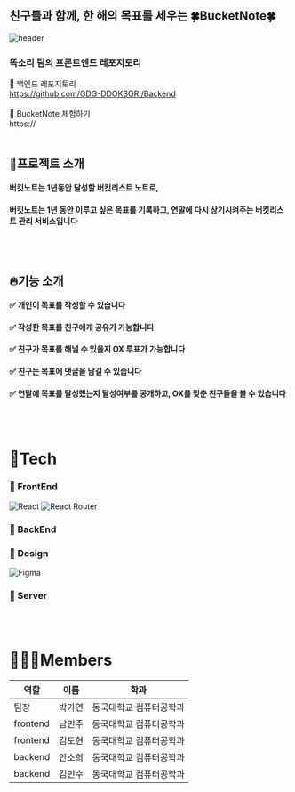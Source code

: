 ## 친구들과 함께, 한 해의 목표를 세우는 🍀BucketNote🍀

![header](https://capsule-render.vercel.app/api?type=venom&color=0:9DB49B,100:ffffff&height=300&section=header&text=Bucket%20Note&fontSize=80&desc=한%20해%20목표를%20세우고%20친구들과%20성공을%20예측하세요!&descAlignY=75&fontColor=3A6337)
<br>
### 똑소리 팀의 프론트엔드 레포지토리
🎈 백엔드 레포지토리<br>
https://github.com/GDG-DDOKSORI/Backend<br><br>
🎈 BucketNote 체험하기<br>
https://
<br><br>

## 🐥프로젝트 소개
#### 버킷노트는 1년동안 달성할 버킷리스트 노트로, <br/> 
#### 버킷노트는 1년 동안 이루고 싶은 목표를 기록하고, 연말에 다시 상기시켜주는 버킷리스트 관리 서비스입니다

<br/><br/>

## 🔥기능 소개
#### ✅ 개인이 목표를 작성할 수 있습니다 <br/> 
#### ✅ 작성한 목표를 친구에게 공유가 가능합니다 <br />
#### ✅ 친구가 목표를 해낼 수 있을지 OX 투표가 가능합니다 <br />
#### ✅ 친구는 목표에 댓글을 남길 수 있습니다 <br />
#### ✅ 연말에 목표를 달성했는지 달성여부를 공개하고, OX를 맞춘 친구들을 볼 수 있습니다 <br />


<br/><br/>

# 🎨Tech
### 🔗 FrontEnd
![React](https://img.shields.io/badge/react-%2320232a.svg?style=for-the-badge&logo=react&logoColor=%2361DAFB)
![React Router](https://img.shields.io/badge/React_Router-596073?style=for-the-badge&logo=react-router&logoColor=white)

### 🔗 BackEnd

### 🔗 Design
![Figma](https://img.shields.io/badge/figma-%238B6233.svg?style=for-the-badge&logo=figma&logoColor=white)  

### 🔗 Server

<br><br>

# 🧑‍🤝‍🧑Members
|역할|이름|학과|
|-----|---|------|
|팀장|박가연|동국대학교 컴퓨터공학과|
|frontend|남민주|동국대학교 컴퓨터공학과|
|frontend|김도현|동국대학교 컴퓨터공학과|
|backend|안소희|동국대학교 컴퓨터공학과|
|backend|김민수|동국대학교 컴퓨터공학과|
<br>
